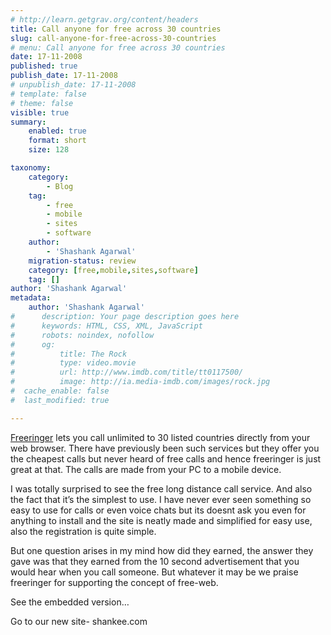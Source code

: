 ```yaml
---
# http://learn.getgrav.org/content/headers
title: Call anyone for free across 30 countries
slug: call-anyone-for-free-across-30-countries
# menu: Call anyone for free across 30 countries
date: 17-11-2008
published: true
publish_date: 17-11-2008
# unpublish_date: 17-11-2008
# template: false
# theme: false
visible: true
summary:
    enabled: true
    format: short
    size: 128

taxonomy:
    category:
        - Blog
    tag:
        - free
        - mobile
        - sites
        - software
    author:
        - 'Shashank Agarwal'
    migration-status: review
    category: [free,mobile,sites,software]
    tag: []
author: 'Shashank Agarwal'
metadata:
    author: 'Shashank Agarwal'
#      description: Your page description goes here
#      keywords: HTML, CSS, XML, JavaScript
#      robots: noindex, nofollow
#      og:
#          title: The Rock
#          type: video.movie
#          url: http://www.imdb.com/title/tt0117500/
#          image: http://ia.media-imdb.com/images/rock.jpg
#  cache_enable: false
#  last_modified: true

---
```


[Freeringer](http://freeringer.biz/) lets you call unlimited to 30 listed countries directly from your web browser. There have previously been such services but they offer you the cheapest calls but never heard of free calls and hence freeringer is just great at that. The calls are made from your PC to a mobile device.

I was totally surprised to see the free long distance call service. And also the fact that it’s the simplest to use. I have never ever seen something so easy to use for calls or even voice chats but its doesnt ask you even for anything to install and the site is neatly made and simplified for easy use, also the registration is quite simple.

But one question arises in my mind how did they earned, the answer they gave was that they earned from the 10 second advertisement that you would hear when you call someone. But whatever it may be we praise freeringer for supporting the concept of free-web.

See the embedded version…

Go to our new site- shankee.com
